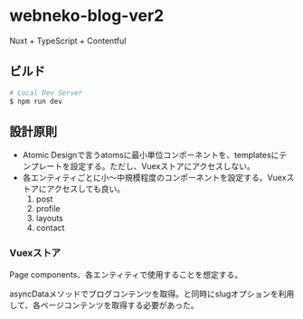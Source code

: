 # webneko-blog-ver2

Nuxt + TypeScript + Contentful

## ビルド

```bash
# Local Dev Server
$ npm run dev
```

## 設計原則

- Atomic Designで言うatomsに最小単位コンポーネントを、templatesにテンプレートを設定する。ただし、Vuexストアにアクセスしない。
- 各エンティティごとに小〜中規模程度のコンポーネントを設定する。Vuexストアにアクセスしても良い。
   1. post
   2. profile
   3. layouts
   4. contact

### Vuexストア

Page components、各エンティティで使用することを想定する。

asyncDataメソッドでブログコンテンツを取得。と同時にslugオプションを利用して、各ページコンテンツを取得する必要があった。
